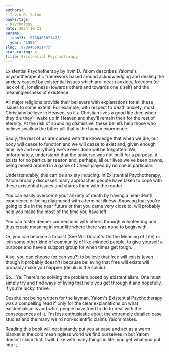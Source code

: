 ```yaml
---
authors:
- Irvin D. Yalom
books/tags:
- psychology
date: 2024-10-21
params:
  isbn13: '9780465021475'
  year: '1980'
slug: '9780465021475'
star_rating: 4
title: Existential Psychotherapy
---
```


Existential Psychotherapy by Irvin D. Yalom describes Yaloms's psychotherapeutic framework based around acknowledging and dealing the anxiety caused by existential issues which are: death anxiety, freedom (or lack of it), loneliness (towards others and towards one's self) and the meaninglessness of existence.

<!--more-->

All major religions provide their believers with explanations for all these issues to some extent. For example, with respect to death anxiety, most Christians believe in Heaven, so if a Christian lives a good life then when they die they'll wake up in Heaven and they'll remain their for the rest of eternity. At the risk of sounding dismissive, these beliefs help those who believe swallow the bitter pill that is the human experience.

Sadly, the rest of us are cursed with the knowledge that when we die, our body will cease to function and we will cease to exist and, given enough time, we and everything we've ever done will be forgotten. We, unfortunately, understand that the universe was not built for a purpose, it exists for no particular reason and, perhaps, all our lives we've been pawns, being moved around in a game of Chess played by no one in particular.

Understandably, this can be anxiety inducing. In Existential Psychotherapy, Yalom broadly discusses many approaches people have taken to cope with these existential issues and shares them with the reader.

You can easily overcome your anxiety of death by having a near-death experience or being diagnosed with a terminal illness. Knowing that you're going to die in the near future or that you came very close to, will probably help you make the most of the time you have left.

You can foster deeper connections with others through volunteering and thus create meaning in your life where there was none to begin with.

Or, you can become a fascist (See Will Durant's On the Meaning of Life) or join some other kind of community of like-minded people, to give yourself a purpose and have a support group for when times get tough.

Also, you can choose (or can you?) to believe that free will exists (even though it probably doesn't) because believing that free will exists will probably make you happier (delulu is the solulu).

So... Ya. There's no solving the problem posed by existentialism. One must simply try and find ways of living that help you get through it and hopefully, if you're lucky, thrive.

Despite not being written for the layman, Yalom's Existential Psychotherapy was a compelling read if only for the clear explanations on what existentialism is and what people have tried to do to deal with the consequences of it. I'm less enthusiastic about the extremely detailed case studies and the many weird non-scientific claims Yalom makes.

Reading this book will not instantly put you at ease and act as a warm blanket in the cold meaningless world we find ourselves in but Yalom doesn't claim that it will. Like with many things in life, you get what you put into it.